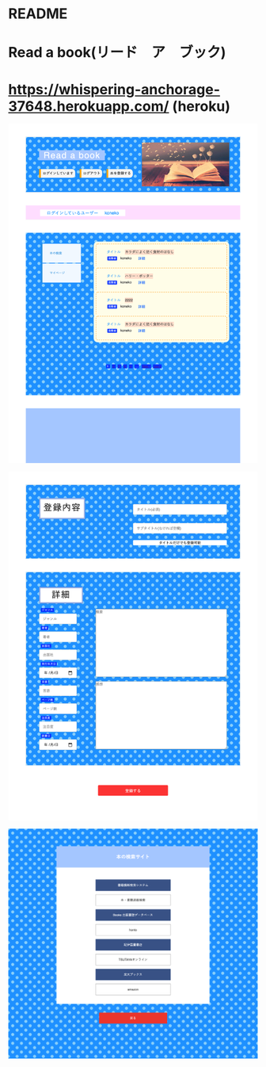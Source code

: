 # README

# Read a book(リード　ア　ブック)
# https://whispering-anchorage-37648.herokuapp.com/ (heroku)

![画像名](screencapture-localhost-3000-2021-03-07-00_28_31.png)

![画像名](screencapture-localhost-3000-books-new-2021-03-07-00_41_53.png)

![画像名](screencapture-localhost-3000-books-seach-2021-03-07-00_29_07.png)
